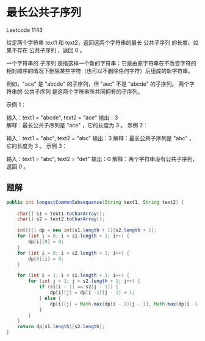 # 最长公共子序列

Leetcode 1143

给定两个字符串 text1 和 text2，返回这两个字符串的最长 公共子序列 的长度。如果不存在 公共子序列 ，返回 0 。

一个字符串的 子序列 是指这样一个新的字符串：它是由原字符串在不改变字符的相对顺序的情况下删除某些字符（也可以不删除任何字符）后组成的新字符串。

例如，"ace" 是 "abcde" 的子序列，但 "aec" 不是 "abcde" 的子序列。
两个字符串的 公共子序列 是这两个字符串所共同拥有的子序列。

示例 1：

输入：text1 = "abcde", text2 = "ace" 
输出：3  
解释：最长公共子序列是 "ace" ，它的长度为 3 。
示例 2：

输入：text1 = "abc", text2 = "abc"
输出：3
解释：最长公共子序列是 "abc" ，它的长度为 3 。
示例 3：

输入：text1 = "abc", text2 = "def"
输出：0
解释：两个字符串没有公共子序列，返回 0 。

## 题解

```java
public int longestCommonSubsequence(String text1, String text2) {
    
    char[] s1 = text1.toCharArray();
    char[] s2 = text2.toCharArray();

    int[][] dp = new int[s1.length + 1][s2.length + 1];
    for (int i = 0; i < s1.length + 1; i++) {
        dp[i][0] = 0;
    }
    for (int i = 0; i < s2.length + 1; i++) {
        dp[0][i] = 0;
    }

    for (int i = 1; i < s1.length + 1; i++) {
        for (int j = 1; j < s2.length + 1; j++) {
            if (s1[i - 1] == s2[j - 1]) {
                dp[i][j] = dp[i -1][j - 1] + 1;
            } else {
                dp[i][j] = Math.max(dp[i - 1][j - 1], Math.max(dp[i -1][j], dp[i][j - 1]));
            }
        }
    }
    return dp[s1.length][s2.length];
}
```
